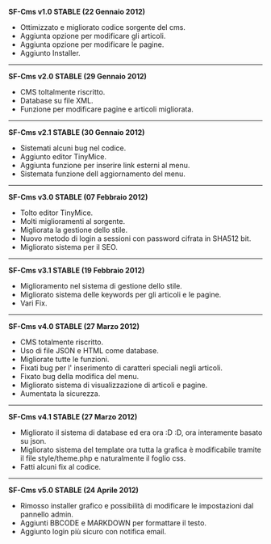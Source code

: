 **SF-Cms v1.0 STABLE (22 Gennaio 2012)**

- Ottimizzato e migliorato codice sorgente del cms.
- Aggiunta opzione per modificare gli articoli.
- Aggiunta opzione per modificare le pagine.
- Aggiunto Installer.

----------

**SF-Cms v2.0 STABLE (29 Gennaio 2012)**

- CMS toltalmente riscritto.
- Database su file XML.
- Funzione per modificare pagine e articoli migliorata.

----------

**SF-Cms v2.1 STABLE (30 Gennaio 2012)**

- Sistemati alcuni bug nel codice.
- Aggiunto editor TinyMice.
- Aggiunta funzione per inserire link esterni al menu.
- Sistemata funzione dell aggiornamento del menu.

----------

**SF-Cms v3.0 STABLE (07 Febbraio 2012)**

- Tolto editor TinyMice.
- Molti miglioramenti al sorgente.
- Migliorata la gestione dello stile.
- Nuovo metodo di login a sessioni con password cifrata in SHA512 bit.
- Migliorato sistema per il SEO.

----------

**SF-Cms v3.1 STABLE (19 Febbraio 2012)**

- Miglioramento nel sistema di gestione dello stile.
- Migliorato sistema delle keywords per gli articoli e le pagine.
- Vari Fix.

----------

**SF-Cms v4.0 STABLE (27 Marzo 2012)**

- CMS totalmente riscritto.
- Uso di file JSON e HTML come database.
- Migliorate tutte le funzioni.
- Fixati bug per l' inserimento di caratteri speciali negli articoli.
- Fixato bug della modifica del menu.
- Migliorato sistema di visualizzazione di articoli e pagine.
- Aumentata la sicurezza.

----------

**SF-Cms v4.1 STABLE (27 Marzo 2012)**

- Migliorato il sistema di database ed era ora :D :D, ora interamente basato su json.
- Migliorato sistema del template ora tutta la grafica è modificabile tramite il file style/theme.php e naturalmente il foglio css.
- Fatti alcuni fix al codice.

----------

**SF-Cms v5.0 STABLE (24 Aprile 2012)**

- Rimosso installer grafico e possibilità di modificare le impostazioni dal pannello admin.
- Aggiunti BBCODE e MARKDOWN per formattare il testo.
- Aggiunto login più sicuro con notifica email.
